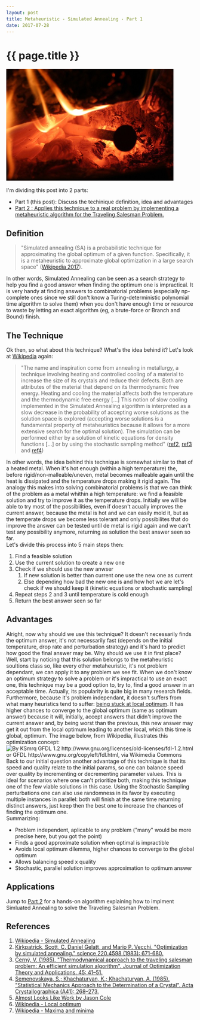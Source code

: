 ```yaml
---
layout: post
title: Metaheuristic - Simulated Annealing - Part 1
date: 2017-07-28
---
```


{{ page.title }}
================

![Annealing](/img/annealing.jpg)

I'm dividing this post into 2 parts:
- Part 1 (this post): Discuss the techinique definition, idea and advantages 
- [Part 2 : Applies this technique to a real problem by implementing a metaheuristic algorithm for the Traveling Salesman Problem.]()

Definition
---
> "Simulated annealing (SA) is a probabilistic technique for approximating the global optimum of a given function. Specifically, it is a metaheuristic to approximate global optimization in a large search space" ([Wikipedia 2017](https://en.wikipedia.org/wiki/Simulated_annealing)).

In other words, Simulated Annealing can be seen as a search strategy to help you find a good answer when finding the optimum one is impractical. It is very handy at finding answers to combinatorial problems (especially np-complete ones since we still don't know a Turing-deterministic polynomial time algorithm to solve them) when you don't have enough time or resource to waste by letting an exact algorithm (eg, a brute-force or Branch and Bound) finish.

The Technique
---
Ok then, so what about this technique? What's the idea behind it? Let's look at [Wikipedia](https://en.wikipedia.org/wiki/Simulated_annealing) again: 
> "The name and inspiration come from annealing in metallurgy, a technique involving heating and controlled cooling of a material to increase the size of its crystals and reduce their defects. Both are attributes of the material that depend on its thermodynamic free energy. Heating and cooling the material affects both the temperature and the thermodynamic free energy [...] This notion of slow cooling implemented in the Simulated Annealing algorithm is interpreted as a slow decrease in the probability of accepting worse solutions as the solution space is explored (accepting worse solutions is a fundamental property of metaheuristics because it allows for a more extensive search for the optimal solution). The simulation can be performed either by a solution of kinetic equations for density functions [...] or by using the stochastic sampling method" ([ref2](https://doi.org/10.1126%2Fscience.220.4598.671), [ref3](https://doi.org/10.1007%2FBF00940812) and [ref4](https://doi.org/10.1107%2FS0108767385000563))

In other words, the idea behind this technique is somewhat similar to that of a heated metal. When it's hot enough (within a high temperature) the, before rigid/non-malleable/uneven, metal becomes malleable again until the heat is dissipated and the temperature drops making it rigid again. The analogy this makes into solving combinatorial problems is that we can think of the problem as a metal whithin a high temperature: we find a feasible solution and try to improve it as the temperature drops. Initially we will be able to try most of the possibilities, even if doesn't acually improves the current answer, because the metal is hot and we can easily mold it, but as the temperate drops we become less tolerant and only possibilites that do improve the answer can be tested until de metal is rigid again and we can't test any possibility anymore, returning as solution the best answer seen so far.  
Let's divide this process into 5 main steps then:
1. Find a feasible solution
1. Use the current solution to create a new one
1. Check if we should use the new anwser
    1. If new solution is better than current one use the new one as current
    1. Else depending how bad the new one is and how hot we are let's check if we should keep it (kinetic equations or stochastic sampling)
1. Repeat steps 2 and 3 until temperature is cold enough
1. Return the best answer seen so far

Advantages
---
Alright, now why should we use this technique? It doesn't necessarily finds the optimum answer, it's not necessarily fast (depends on the initial temperature, drop rate and perturbation strategy) and it's hard to predict how good the final answer may be. Why should we use it  in first place?  
Well, start by noticing that this solution belongs to the metaheuristic soultions class so, like every other metaheuristic, it's not problem dependant, we can apply it to any problem we see fit. When we don't know an optimum strategy to solve a problem or it's impractical to use an exact one, this technique may be a good option to, try to, find a good answer in an acceptable time. Actually, its popularity is quite big in many research fields. Furthermore, because it's problem independant, it doesn't suffers from what many heuristics tend to suffer: [being stuck at local optimum](https://en.wikipedia.org/wiki/Local_optimum). It has higher chances to converge to the global optimum (same as optimum answer) because it will, initially, accept answers that didn't improve the current answer and, by being worst than the previous, this new answer may get it out from the local optimum leading to another local, which this time is global, optimum. The image below, from Wikipedia, illustrates this optimization concept: ![By KSmrq GFDL 1.2 http://www.gnu.org/licenses/old-licenses/fdl-1.2.html or GFDL http://www.gnu.org/copyleft/fdl.html, via Wikimedia Commons](https://upload.wikimedia.org/wikipedia/commons/thumb/6/68/Extrema_example_original.svg/256px-Extrema_example_original.svg.png)  
Back to our initial question another advantage of this technique is that its speed and quality relate to the initial params, so one can balance speed over quality by incrementing or decrementing parameter values. This is ideal for scenarios where one can't prioritize both, making this technique one of the few viable solutions in this case. Using the Stochastic Sampling perturbations one can also use randomness in its favor by executing multiple instances in parallel: both will finish at the same time returning distinct answers, just keep then the best one to increase the chances of finding the optimum one.  
Summarizing:
- Problem independent, aplicable to any problem ("many" would be more precise here, but you got the point)
- Finds a good approximate solution when optimal is impractible
- Avoids local optimum dilemma, higher chances to converge to the global optimum
- Allows balancing speed x quality
- Stochastic, parallel solution improves approximation to optimum answer

Applications
---
Jump to [Part 2]() for a hands-on algorithm explaining how to implment Simluated Annealing to solve the Traveling Salesman Problem. 

References
---
1. [Wikipedia - Simulated Annealing](https://en.wikipedia.org/wiki/Simulated_annealing)
1. [Kirkpatrick, Scott, C. Daniel Gelatt, and Mario P. Vecchi. "Optimization by simulated annealing." science 220.4598 (1983): 671-680.](https://doi.org/10.1126%2Fscience.220.4598.671)
1. [Černý, V. (1985). "Thermodynamical approach to the traveling salesman problem: An efficient simulation algorithm". Journal of Optimization Theory and Applications. 45: 41–51.](https://doi.org/10.1007%2FBF00940812)
1. [Semenovskaya, S.; Khachaturyan, K.; Khachaturyan, A. (1985). "Statistical Mechanics Approach to the Determination of a Crystal". Acta Crystallographica (A41): 268–273.](https://doi.org/10.1107%2FS0108767385000563)
1. [Almost Looks Like Work by Jason Cole](https://jasmcole.com/2014/11/16/annealing-the-underground/)
1. [Wikipedia - Local optimum](https://en.wikipedia.org/wiki/Local_optimum)
1. [Wikipedia - Maxima and minima](https://en.wikipedia.org/wiki/Maxima_and_minima)
